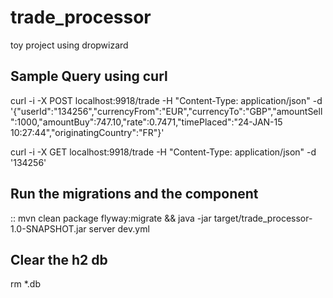 # trade_processor
toy project using dropwizard

Sample Query using curl
-----------------------

curl -i -X POST localhost:9918/trade  -H "Content-Type: application/json" -d '{"userId":"134256","currencyFrom":"EUR","currencyTo":"GBP","amountSell":1000,"amountBuy":747.10,"rate":0.7471,"timePlaced":"24-JAN-15 10:27:44","originatingCountry":"FR"}'

curl -i -X GET localhost:9918/trade  -H "Content-Type: application/json" -d '134256'

Run the migrations and the component
------------------------------------
::
	mvn clean package flyway:migrate && java -jar target/trade_processor-1.0-SNAPSHOT.jar server dev.yml

Clear the h2 db
---------------
rm *.db
